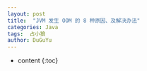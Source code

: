 ```yaml
---
layout: post
title:  "JVM 发生 OOM 的 8 种原因、及解决办法"
categories: Java
tags:  占小狼
author: DuGuYu
---
```


* content
{:toc}

